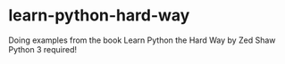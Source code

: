 # learn-python-hard-way
Doing examples from the book Learn Python the Hard Way by Zed Shaw
Python 3 required!
